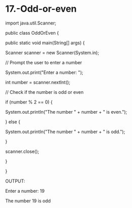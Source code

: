 # 17.-Odd-or-even
import java.util.Scanner;

public class OddOrEven {

public static void main(String[] args) {

Scanner scanner = new Scanner(System.in);

// Prompt the user to enter a number

System.out.print("Enter a number: ");

int number = scanner.nextInt();

// Check if the number is odd or even

if (number % 2 == 0) {

System.out.println("The number " + number + " is even.");

} else {

System.out.println("The number " + number + " is odd.");

}

scanner.close();

}

}

OUTPUT:

Enter a number: 19

The number 19 is odd
